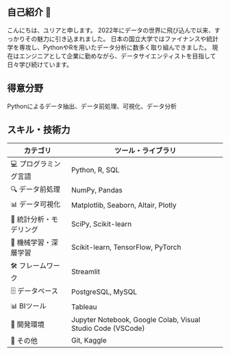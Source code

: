 ## 自己紹介 👋

こんにちは、ユリアと申します。
2022年にデータの世界に飛び込んで以来、すっかりその魅力に引き込まれました。
日本の国立大学ではファイナンスや統計学を専攻し、PythonやRを用いたデータ分析に数多く取り組んできました。
現在はエンジニアとして企業に勤めながら、データサイエンティストを目指して日々学び続けています。

## 得意分野　

Pythonによるデータ抽出、データ前処理、可視化、データ分析

## スキル・技術力

| カテゴリ              | ツール・ライブラリ                                                   |
| ----------------- | ----------------------------------------------------------- |
| 💻 プログラミング言語      | Python, R, SQL                                              |
| 🔍 データ前処理         | NumPy, Pandas                                               |
| 📊 データ可視化         | Matplotlib, Seaborn, Altair, Plotly                         |
| 📐 統計分析・モデリング     | SciPy, Scikit-learn                                         |
| 🤖 機械学習・深層学習      | Scikit-learn, TensorFlow, PyTorch                           |
| 🛠️ フレームワーク | Streamlit                                                   |
| 🗄️ データベース        | PostgreSQL, MySQL                                           |
| 📊 BIツール          | Tableau                                                     |
| 🧪 開発環境           | Jupyter Notebook, Google Colab, Visual Studio Code (VSCode) |
| 🔧 その他            | Git, Kaggle                                                 |





<!--
**Deymomanka/Deymomanka** is a ✨ _special_ ✨ repository because its `README.md` (this file) appears on your GitHub profile.

Here are some ideas to get you started:

- 🔭 I’m currently working on ...
- 🌱 I’m currently learning ...
- 👯 I’m looking to collaborate on ...
- 🤔 I’m looking for help with ...
- 💬 Ask me about ...
- 📫 How to reach me: ...
- 😄 Pronouns: ...
- ⚡ Fun fact: ...
-->
